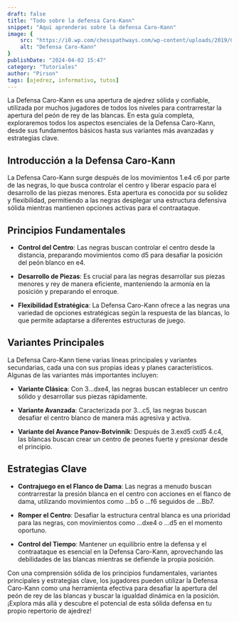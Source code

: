 ```yaml
---
draft: false
title: "Todo sobre la defensa Caro-Kann"
snippet: "Aqui aprenderas sobre la defensa Caro-Kann"
image: {
    src: "https://i0.wp.com/chesspathways.com/wp-content/uploads/2019/08/2i-300x300.png?ssl=1",
    alt: "Defensa Caro-Kann"
}
publishDate: "2024-04-02 15:47"
category: "Tutoriales"
author: "Pirson"
tags: [ajedrez, informativo, tutos]
---
```


La Defensa Caro-Kann es una apertura de ajedrez sólida y confiable, utilizada por muchos jugadores de todos los niveles para contrarrestar la apertura del peón de rey de las blancas. En esta guía completa, exploraremos todos los aspectos esenciales de la Defensa Caro-Kann, desde sus fundamentos básicos hasta sus variantes más avanzadas y estrategias clave.

## Introducción a la Defensa Caro-Kann

La Defensa Caro-Kann surge después de los movimientos 1.e4 c6 por parte de las negras, lo que busca controlar el centro y liberar espacio para el desarrollo de las piezas menores. Esta apertura es conocida por su solidez y flexibilidad, permitiendo a las negras desplegar una estructura defensiva sólida mientras mantienen opciones activas para el contraataque.

## Principios Fundamentales

- **Control del Centro**: Las negras buscan controlar el centro desde la distancia, preparando movimientos como d5 para desafiar la posición del peón blanco en e4.
  
- **Desarrollo de Piezas**: Es crucial para las negras desarrollar sus piezas menores y rey de manera eficiente, manteniendo la armonía en la posición y preparando el enroque.

- **Flexibilidad Estratégica**: La Defensa Caro-Kann ofrece a las negras una variedad de opciones estratégicas según la respuesta de las blancas, lo que permite adaptarse a diferentes estructuras de juego.

## Variantes Principales

La Defensa Caro-Kann tiene varias líneas principales y variantes secundarias, cada una con sus propias ideas y planes característicos. Algunas de las variantes más importantes incluyen:

- **Variante Clásica**: Con 3...dxe4, las negras buscan establecer un centro sólido y desarrollar sus piezas rápidamente.
  
- **Variante Avanzada**: Caracterizada por 3...c5, las negras buscan desafiar el centro blanco de manera más agresiva y activa.

- **Variante del Avance Panov-Botvinnik**: Después de 3.exd5 cxd5 4.c4, las blancas buscan crear un centro de peones fuerte y presionar desde el principio.

## Estrategias Clave

- **Contrajuego en el Flanco de Dama**: Las negras a menudo buscan contrarrestar la presión blanca en el centro con acciones en el flanco de dama, utilizando movimientos como ...b5 o ...f6 seguidos de ...Bb7.

- **Romper el Centro**: Desafiar la estructura central blanca es una prioridad para las negras, con movimientos como ...dxe4 o ...d5 en el momento oportuno.

- **Control del Tiempo**: Mantener un equilibrio entre la defensa y el contraataque es esencial en la Defensa Caro-Kann, aprovechando las debilidades de las blancas mientras se defiende la propia posición.

Con una comprensión sólida de los principios fundamentales, variantes principales y estrategias clave, los jugadores pueden utilizar la Defensa Caro-Kann como una herramienta efectiva para desafiar la apertura del peón de rey de las blancas y buscar la igualdad dinámica en la posición. ¡Explora más allá y descubre el potencial de esta sólida defensa en tu propio repertorio de ajedrez!
